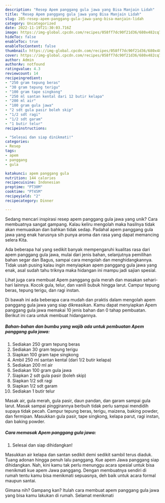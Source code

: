 ```yaml
---
description: "Resep Apem panggang gula jawa yang Bisa Manjain Lidah"
title: "Resep Apem panggang gula jawa yang Bisa Manjain Lidah"
slug: 285-resep-apem-panggang-gula-jawa-yang-bisa-manjain-lidah
category: Uncategorized
date: 2022-11-19T21:30:03.716Z
image: https://img-global.cpcdn.com/recipes/058ff7dc90f21d36/680x482cq70/apem-panggang-gula-jawa-foto-resep-utama.jpg
hideToc: false
enableToc: true
enableTocContent: false
thumbnail: https://img-global.cpcdn.com/recipes/058ff7dc90f21d36/680x482cq70/apem-panggang-gula-jawa-foto-resep-utama.jpg
cover: https://img-global.cpcdn.com/recipes/058ff7dc90f21d36/680x482cq70/apem-panggang-gula-jawa-foto-resep-utama.jpg
author: Admin
authorAv: notfound
ratingvalue: 4.3
reviewcount: 14
recipeingredient:
- "250 gram tepung beras"
- "30 gram tepung terigu"
- "100 gram tape singkong"
- "250 ml santan kental dari 12 butir kelapa"
- "200 ml air"
- "100 gram gula jawa"
- "2 sdt gula pasir boleh skip"
- "1/2 sdt ragi"
- "1/2 sdt garam"
- "1 butir telur"
recipeinstructions:

- "Selesai dan siap dinikmati!"
categories:
- Resep
tags:
- apem
- panggang
- gula

katakunci: apem panggang gula 
nutrition: 144 calories
recipecuisine: Indonesian
preptime: "PT30M"
cooktime: "PT45M"
recipeyield: "2"
recipecategory: Dinner

---
```





Sedang mencari inspirasi resep apem panggang gula jawa yang unik? Cara membuatnya sangat gampang. Kalau keliru mengolah maka hasilnya tidak akan memuaskan dan bahkan tidak sedap. Padahal apem panggang gula jawa yang enak harusnya sih punya aroma dan rasa yang dapat memancing selera Kita.





Ada beberapa hal yang sedikit banyak mempengaruhi kualitas rasa dari apem panggang gula jawa, mulai dari jenis bahan, selanjutnya pemilihan bahan segar dan Bagus, sampai cara mengolah dan menghidangkannya. Tidak usah pusing kalau ingin menyiapkan apem panggang gula jawa yang enak,      asal sudah tahu triknya maka hidangan ini mampu jadi sajian spesial.














Lihat juga cara membuat Apem panggang gula merah dan masakan sehari-hari lainnya. Kocok gula, telur, dan vanili bubuk hingga larut. Campur tepung beras, tepung terigu, dan ragi instan.






Di bawah ini ada beberapa cara mudah dan praktis dalam mengolah apem panggang gula jawa yang siap dikreasikan. Kamu dapat menyiapkan Apem panggang gula jawa memakai 10 jenis bahan dan 0 tahap pembuatan. Berikut ini cara untuk membuat hidangannya.

<!--inarticleads1-->

##### Bahan-bahan dan bumbu yang wajib ada untuk pembuatan Apem panggang gula jawa:

1. Sediakan 250 gram tepung beras
1. Sediakan 30 gram tepung terigu
1. Siapkan 100 gram tape singkong
1. Ambil 250 ml santan kental (dari 1/2 butir kelapa)
1. Sediakan 200 ml air
1. Sediakan 100 gram gula jawa
1. Siapkan 2 sdt gula pasir (boleh skip)
1. Siapkan 1/2 sdt ragi
1. Siapkan 1/2 sdt garam
1. Sediakan 1 butir telur


Masak air, gula merah, gula pasir, daun pandan, dan garam sampai gula larut. Masak sampai pinggirannya berbuih tidak perlu sampai mendidih supaya tidak pecah. Campur tepung beras, terigu, maizena, baking powder, dan fermipan. Masukkan gula pasir, tape singkong, kelapa parut, ragi instan, dan baking powder. 

<!--inarticleads2-->

##### Cara memasak Apem panggang gula jawa:


1. Selesai dan siap dihidangkan!

Masukkan air kelapa dan santan sedikit demi sedikit sambil terus diaduk. Tuang adonan hingga penuh lalu panggang. Kue apem Jawa panggang siap dihidangkan. Nah, kini kamu tak perlu menunggu acara spesial untuk bisa menikmati kue apem Jawa panggang. Dengan membuatnya sendiri di rumah tentu kamu bisa menikmati sepuasnya, deh baik untuk acara formal maupun santai. 

Gimana nih? Gampang kan? Itulah cara membuat apem panggang gula jawa yang bisa kamu lakukan di rumah. Selamat menikmati
